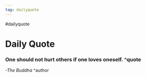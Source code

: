 ```yaml
---
tag: dailyquote
---
```


#dailyquote

# Daily Quote

### One should not hurt others if one loves oneself. ^quote
*-The Buddha* ^author
